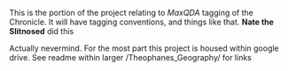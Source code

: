 This is the portion of the project relating to *MaxQDA* tagging of the Chronicle. It will have tagging conventions, and things like that. 
**Nate the Slitnosed** did this

Actually nevermind. For the most part this project is housed within google drive. See readme within larger /Theophanes_Geography/ for links
